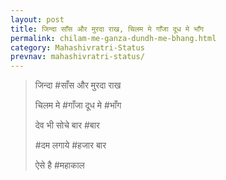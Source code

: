 ```yaml
---
layout: post
title: जिन्दा साँस और मुरदा राख, चिलम मे गाँजा दूध मे भाँग
permalink: chilam-me-ganza-dundh-me-bhang.html
category: Mahashivratri-Status
prevnav: mahashivratri-status/
---
```

> जिन्दा #साँस और मुरदा राख 
>
> चिलम मे #गाँजा दूध मे #भाँग
>
> देव भी सोचे बार #बार 
>
>#दम लगाये #हजार बार 
>
> ऐसे है #महाकाल


